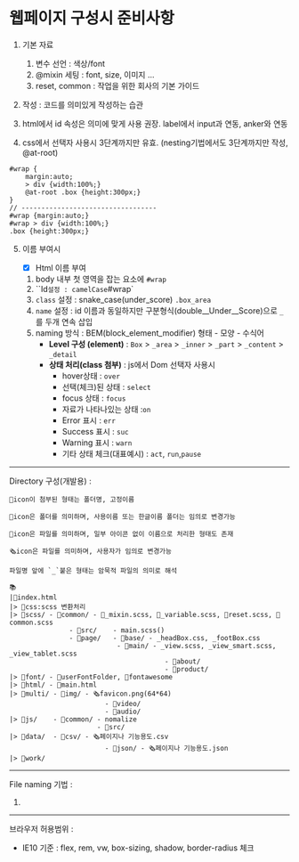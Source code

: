 # 웹페이지 구성시 준비사항

1. 기본 자료
   1. 변수 선언 : 색상/font
   2. @mixin 세팅 : font, size, 이미지 ...
   3. reset, common : 작업을 위한 회사의 기본 가이드 

2. 작성 : 코드를 의미있게 작성하는 습관
3. html에서 id 속성은 의미에 맞게 사용 권장. label에서 input과 연동, anker와 연동

4. css에서 선택자 사용시 3단계까지만 유효. (nesting기법에서도 3단계까지만 작성, @at-root)

```
#wrap {
	margin:auto;
	> div {width:100%;}
	@at-root .box {height:300px;}
}
// ----------------------------------
#wrap {margin:auto;}
#wrap > div {width:100%;}
.box {height:300px;}
```

5. 이름 부여시

   - [x] Html 이름 부여 

   1. body 내부 첫 영역을 잡는 요소에 `#wrap`
   2. ``Id` 설정 : camelCase `#wrap`
   3. `class` 설정 : snake_case(under_score) `.box_area`
   4. `name` 설정 : id 이름과 동일하지만 구분형식(double__Under__Score)으로 `_` 를 두개 연속 삽입
   5. naming 방식 : BEM(block_element_modifier) 형태 - 모양 - 수식어 
      - **Level 구성 (element)** : `Box` > `_area` > `_inner` > `_part` > `_content` > `_detail`
      - **상태 처리(class 첨부)** : js에서 Dom 선택자 사용시 
        - hover상태 : `over`
        - 선택(체크)된 상태 :  `select`
        - focus 상태 : `focus`
        - 자료가 나타나있는 상태 :`on`
        - Error 표시 : `err`
        - Success 표시 : `suc`
        - Warning 표시 :  `warn`
        - 기타 상태 체크(대표예시) : `act`, `run`,`pause`

------

Directory 구성(개발용) : 

```
📂icon이 첨부된 형태는 폴더명, 고정이름

🛄icon은 폴더를 의미하며, 사용이름 또는 한글이름 폴더는 임의로 변경가능

📓icon은 파일를 의미하며, 일부 아이콘 없이 이름으로 처리한 형태도 존재

🗞icon은 파일를 의미하며, 사용자가 임의로 변경가능

파일명 앞에 `_`붙은 형태는 암묵적 파일의 의미로 해석
```



```
📚
|📓index.html
|> 📂css:scss 변환처리
|> 📂scss/ - 📂common/ - 📓_mixin.scss, 📓_variable.scss, 📓reset.scss, 📓common.scss
		  	   - 📂src/    - main.scss()  
		  	   - 📂page/   - 📂base/ - _headBox.css, _footBox.css
		  	               - 📂main/ - _view.scss, _view_smart.scss, _view_tablet.scss
			 					       - 📂about/
			 					       - 📂product/
|> 📂font/ - 🛄userFontFolder, 🛄fontawesome 
|> 📂html/ - 📓main.html
|> 📂multi/ - 📂img/ - 🗞favicon.png(64*64)
						- 📂video/
						- 📂audio/
|> 📂js/    - 📂common/ - nomalize
					  - 📂src/
|> 📂data/  - 📂csv/ - 🗞페이지나 기능용도.csv
						- 📂json/ - 🗞페이지나 기능용도.json
|> 📂work/
```



------

File naming 기법 : 

1. 

------

브라우저 허용범위 : 

- IE10 기준 : flex, rem, vw, box-sizing, shadow, border-radius 체크